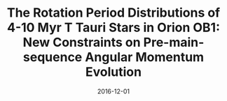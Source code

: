 ---
title: "The Rotation Period Distributions of 4-10 Myr T Tauri Stars in Orion OB1: New Constraints on Pre-main-sequence Angular Momentum Evolution"
collection: publications
permalink: /publication/2016-12-01-The-Rotation-Period-Distributions-of-4-10-Myr-T-Tauri-Stars-in-Orion-OB1-New-Constraints-on-Pre-main-sequence-Angular-Momentum-Evolution
date: 2016-12-01
venue: 'Astronomical Journal'
citation: ' Tanveer Karim,  Keivan Stassun,  C&eacute;sar Brice&ntilde;o,  A.Vivas,  et al. &quot;The Rotation Period Distributions of 4-10 Myr T Tauri Stars in Orion OB1: New Constraints on Pre-main-sequence Angular Momentum Evolution.&quot; Astronomical Journal, 2016.'
link: 'https://arxiv.org/pdf/1605.04333.pdf'
excerpt: 'This paper includes a catalog of 564 T Tauri stars and their measured rotation periods.'
---